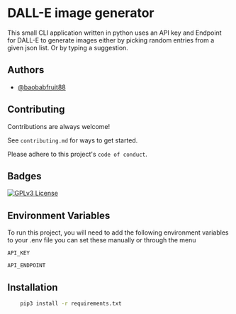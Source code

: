 
# DALL-E image generator

This small CLI application written in python uses an API key and Endpoint for DALL-E to generate images either by picking random entries from a given json list. Or by typing a suggestion. 



## Authors

- [@baobabfruit88](https://github.com/baobabfruit88/)


## Contributing

Contributions are always welcome!

See `contributing.md` for ways to get started.

Please adhere to this project's `code of conduct`.


## Badges

[![GPLv3 License](https://img.shields.io/badge/License-GPL%20v3-yellow.svg)](https://opensource.org/licenses/)



## Environment Variables

To run this project, you will need to add the following environment variables to your .env file you can set these manually or through the menu

`API_KEY`

`API_ENDPOINT`


## Installation



```bash
    pip3 install -r requirements.txt
```
    